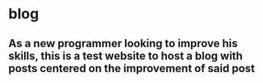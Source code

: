 # blog

## As a new programmer looking to improve his skills, this is a test website to host a blog with posts centered on the improvement of said post
